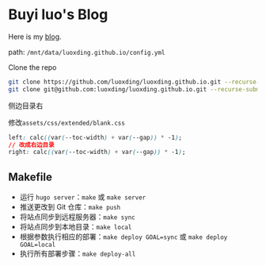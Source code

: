 # Buyi luo's Blog

Here is my [blog](https://luoxding.github.io/).

path: `/mnt/data/luoxding.github.io/config.yml`

Clone the repo

```bash
git clone https://github.com/luoxding/luoxding.github.io.git --recurse-submodules
git clone git@github.com:luoxding/luoxding.github.io.git --recurse-submodules
```


侧边目录右

修改`assets/css/extended/blank.css`

```css
left: calc((var(--toc-width) + var(--gap)) * -1);
// 改成右边目录
right: calc((var(--toc-width) + var(--gap)) * -1);
```

## Makefile

   - 运行 `hugo server`：`make` 或 `make server`
   - 推送更改到 Git 仓库：`make push`
   - 将站点同步到远程服务器：`make sync`
   - 将站点同步到本地目录：`make local`
   - 根据参数执行相应的部署：`make deploy GOAL=sync` 或 `make deploy GOAL=local`
   - 执行所有部署步骤：`make deploy-all`